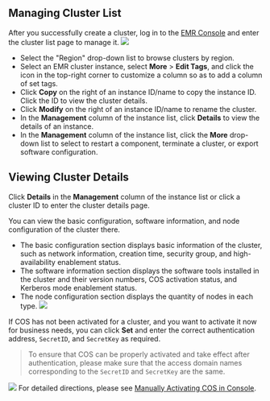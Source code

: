 ## Managing Cluster List
After you successfully create a cluster, log in to the [EMR Console](https://console.cloud.tencent.com/emr) and enter the cluster list page to manage it.
![](https://main.qcloudimg.com/raw/e3cca432c58af3fb39ffdb0d712f8c30.png)
- Select the "Region" drop-down list to browse clusters by region.
- Select an EMR cluster instance, select **More** > **Edit Tags**, and click the icon in the top-right corner to customize a column so as to add a column of set tags.
- Click **Copy** on the right of an instance ID/name to copy the instance ID. Click the ID to view the cluster details.
- Click **Modify** on the right of an instance ID/name to rename the cluster.
- In the **Management** column of the instance list, click **Details** to view the details of an instance.
- In the **Management** column of the instance list, click the **More** drop-down list to select to restart a component, terminate a cluster, or export software configuration.


## Viewing Cluster Details
Click **Details** in the **Management** column of the instance list or click a cluster ID to enter the cluster details page.

You can view the basic configuration, software information, and node configuration of the cluster there.
- The basic configuration section displays basic information of the cluster, such as network information, creation time, security group, and high-availability enablement status.
- The software information section displays the software tools installed in the cluster and their version numbers, COS activation status, and Kerberos mode enablement status.
- The node configuration section displays the quantity of nodes in each type.
![](https://main.qcloudimg.com/raw/24c490d4cac246e375f1ace040fbc586.png)

If COS has not been activated for a cluster, and you want to activate it now for business needs, you can click **Set** and enter the correct authentication address, `SecretID`, and `SecretKey` as required.
>To ensure that COS can be properly activated and take effect after authentication, please make sure that the access domain names corresponding to the `SecretID` and `SecretKey` are the same.
>
![](https://main.qcloudimg.com/raw/492572698433980dd891d2a2e01a3c3d.png)
For detailed directions, please see [Manually Activating COS in Console](https://intl.cloud.tencent.com/document/product/1026/34570).
